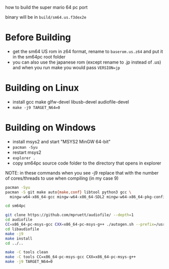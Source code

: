 how to build the super mario 64 pc port

binary will be in `build/sm64.us.f3dex2e`

# Before Building

* get the sm64 US rom in z64 format, rename to `baserom.us.z64` and put it
  in the sm64pc root folder
* you can also use the japanese rom (except rename to .jp instead of .us)
  and when you run make you would pass `VERSION=jp`

# Building on Linux

* install gcc make glfw-devel libusb-devel audiofile-devel
* `make -j9 TARGET_N64=0`

# Building on Windows

* install msys2 and start "MSYS2 MinGW 64-bit"
* `pacman -Syu`
* restart msys2
* `explorer .`
* copy sm64pc source code folder to the directory that opens in explorer

NOTE: in these commands when you see -j9 replace that with the number of
cores/threads to use when compiling (in my case 9)

```sh
pacman -Syu
pacman -S git make auto{make,conf} libtool python3 gcc \
  mingw-w64-x86_64-gcc mingw-w64-x86_64-SDL2 mingw-w64-x86_64-pkg-config

cd sm64pc

git clone https://github.com/mpruett/audiofile/ --depth=1
cd audiofile
CC=x86_64-pc-msys-gcc CXX=x86_64-pc-msys-g++ ./autogen.sh --prefix=/usr/
cd libaudiofile
make -j9
make install
cd ../..

make -C tools clean
make -C tools CC=x86_64-pc-msys-gcc CXX=x86_64-pc-msys-g++
make -j9 TARGET_N64=0
```